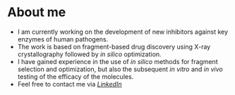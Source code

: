 # About me

- I am currently working on the development of new inhibitors against key enzymes of human pathogens.
- The work is based on fragment-based drug discovery using X-ray crystallography followed by *in silico* optimization.
- I have gained experience in the use of *in silico* methods for fragment selection and optimization, but also the subsequent *in vitro* and *in vivo* testing of the efficacy of the molecules.
- Feel free to contact me via *[LinkedIn](https://www.linkedin.com/in/anna-maria-herzog-35411b240/)*
